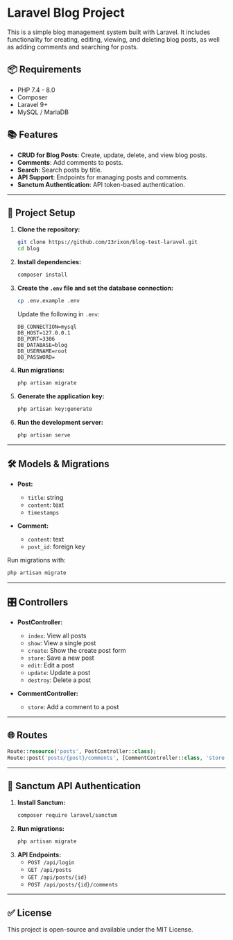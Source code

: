 # Laravel Blog Project

This is a simple blog management system built with Laravel. It includes functionality for creating, editing, viewing, and deleting blog posts, as well as adding comments and searching for posts.

## 📦 Requirements
- PHP 7.4 - 8.0
- Composer
- Laravel 9+
- MySQL / MariaDB

## 📚 Features
- **CRUD for Blog Posts**: Create, update, delete, and view blog posts.
- **Comments**: Add comments to posts.
- **Search**: Search posts by title.
- **API Support**: Endpoints for managing posts and comments.
- **Sanctum Authentication**: API token-based authentication.

---

## 🚀 Project Setup

1. **Clone the repository:**
   ```bash
   git clone https://github.com/I3rixon/blog-test-laravel.git
   cd blog
   ```

2. **Install dependencies:**
   ```bash
   composer install
   ```

3. **Create the `.env` file and set the database connection:**
   ```bash
   cp .env.example .env
   ```
   Update the following in `.env`:
   ```plaintext
   DB_CONNECTION=mysql
   DB_HOST=127.0.0.1
   DB_PORT=3306
   DB_DATABASE=blog
   DB_USERNAME=root
   DB_PASSWORD=
   ```

4. **Run migrations:**
   ```bash
   php artisan migrate
   ```

5. **Generate the application key:**
   ```bash
   php artisan key:generate
   ```

6. **Run the development server:**
   ```bash
   php artisan serve
   ```

---

## 🛠️ Models & Migrations

- **Post:**
  - `title`: string
  - `content`: text
  - `timestamps`

- **Comment:**
  - `content`: text
  - `post_id`: foreign key

Run migrations with:
```bash
php artisan migrate
```

---

## 🎛️ Controllers

- **PostController:**
  - `index`: View all posts
  - `show`: View a single post
  - `create`: Show the create post form
  - `store`: Save a new post
  - `edit`: Edit a post
  - `update`: Update a post
  - `destroy`: Delete a post

- **CommentController:**
  - `store`: Add a comment to a post

---

## 🌐 Routes

```php
Route::resource('posts', PostController::class);
Route::post('posts/{post}/comments', [CommentController::class, 'store'])->name('comments.store');
```

---

## 🔐 Sanctum API Authentication

1. **Install Sanctum:**
   ```bash
   composer require laravel/sanctum
   ```
2. **Run migrations:**
   ```bash
   php artisan migrate
   ```
3. **API Endpoints:**
   - `POST /api/login`
   - `GET /api/posts`
   - `GET /api/posts/{id}`
   - `POST /api/posts/{id}/comments`

---


## ✅ License
This project is open-source and available under the MIT License.

